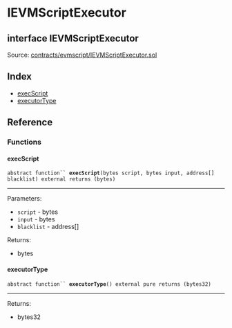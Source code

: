 # IEVMScriptExecutor

## interface IEVMScriptExecutor

Source: [contracts/evmscript/IEVMScriptExecutor.sol](https://github.com/aragon/aragonOS/blob/v4.4.0/contracts/evmscript/IEVMScriptExecutor.sol)

## Index

* [execScript](ievmscriptexecutor.md#execscript)
* [executorType](ievmscriptexecutor.md#executortype)

## Reference

### Functions

#### **execScript** <a href="#execscript" id="execscript"></a>

`abstract function`` `**`execScript`**`(bytes script, bytes input, address[] blacklist) external returns (bytes)`

***

Parameters:

* `script` - bytes
* `input` - bytes
* `blacklist` - address\[]

Returns:

* bytes

#### **executorType** <a href="#executortype" id="executortype"></a>

`abstract function`` `**`executorType`**`() external pure returns (bytes32)`

***

Returns:

* bytes32
